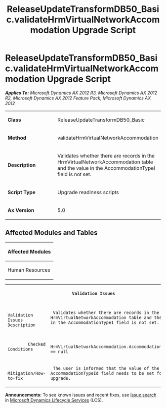 ﻿---
title: ReleaseUpdateTransformDB50_Basic.validateHrmVirtualNetworkAccommodation Upgrade Script
TOCTitle: ReleaseUpdateTransformDB50_Basic.validateHrmVirtualNetworkAccommodation Upgrade Script
ms:assetid: 48089b08-3219-d087-df83-4ae142f6be6d
ms:mtpsurl: https://msdn.microsoft.com/en-us/library/JJ685321(v=AX.60)
ms:contentKeyID: 49708034
ms.date: 05/18/2015
mtps_version: v=AX.60
---

# ReleaseUpdateTransformDB50\_Basic.validateHrmVirtualNetworkAccommodation Upgrade Script 


_**Applies To:** Microsoft Dynamics AX 2012 R3, Microsoft Dynamics AX 2012 R2, Microsoft Dynamics AX 2012 Feature Pack, Microsoft Dynamics AX 2012_

<table>
<colgroup>
<col style="width: 50%" />
<col style="width: 50%" />
</colgroup>
<tbody>
<tr class="odd">
<td><p><strong>Class</strong></p></td>
<td><p>ReleaseUpdateTransformDB50_Basic</p></td>
</tr>
<tr class="even">
<td><p><strong>Method</strong></p></td>
<td><p>validateHrmVirtualNetworkAccommodation</p></td>
</tr>
<tr class="odd">
<td><p><strong>Description</strong></p></td>
<td><p>Validates whether there are records in the HrmVirtualNetworkAccommodation table and the value in the AccommodationTypeI field is not set.</p></td>
</tr>
<tr class="even">
<td><p><strong>Script Type</strong></p></td>
<td><p>Upgrade readiness scripts</p></td>
</tr>
<tr class="odd">
<td><p><strong>Ax Version</strong></p></td>
<td><p>5.0</p></td>
</tr>
</tbody>
</table>


## Affected Modules and Tables

<table>
<colgroup>
<col style="width: 100%" />
</colgroup>
<thead>
<tr class="header">
<th><p>Affected Modules</p></th>
</tr>
</thead>
<tbody>
<tr class="odd">
<td><p>Human Resources</p></td>
</tr>
</tbody>
</table>


<table xmlns="http://www.w3.org/1999/xhtml">
              <tr><th colspan="2">
		
   <p>
   
	 Validation Issues
  </p>
  </th></tr>
              <tr><td>
		
   <p>
   
	 
            Validation Issues Description
          
  </p>
  </td><td>
		
   <p>
   
	 Validates whether there are records in the HrmVirtualNetworkAccommodation table and the value in the AccommodationTypeI field is not set.
  </p>
  </td></tr>
              <tr><td>
		
   <p>
   
	 
            Checked Conditions
          
  </p>
  </td><td>
		
   <p>
   
	 HrmVirtualNetworkAccommodation.AccommodationTypeId == null
  </p>
  </td></tr>
              <tr><td>
		
   <p>
   
	 
            Mitigation/How-to-fix
          
  </p>
  </td><td>
		
   <p>
   
	 The user is informed that the value of the AccommodationTypeId field needs to be set for upgrade.
  </p>
  </td></tr>
            </table>

  
**Announcements:** To see known issues and recent fixes, use [Issue search](http://go.microsoft.com/fwlink/?linkid=389258) in [Microsoft Dynamics Lifecycle Services](http://go.microsoft.com/fwlink/?linkid=306505) (LCS).

